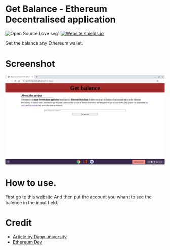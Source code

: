 # Get Balance - Ethereum Decentralised application
![Open Source Love svg1](https://badges.frapsoft.com/os/v1/open-source.svg?v=103)
[![Website shields.io](https://img.shields.io/website-up-down-green-red/http/shields.io.svg)](https://quantumporium.github.io/first_Dapp/#)


Get the balance any Ethereum wallet. 
# Screenshot
![](https://github.com/quantumporium/first_Dapp/blob/main/Screenshot%202021-02-06%20at%2016.26.14.png)

# How to use.
First go to [this website](https://quantumporium.github.io/first_Dapp/) And then put the account you whant to see the balence in the input field.

# Credit
- [Article by Dapp university](https://www.dappuniversity.com/articles/web3-js-intro)
- [ Ethereum Dev](https://ethereumdev.io/setup-web3js-to-use-the-ethereum-blockchain-in-javascript/)
